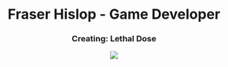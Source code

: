 <h1 align="center">Fraser Hislop - Game Developer</h1>

<h3 align="center">Creating: Lethal Dose</h3>
<p align="center">
  <img src="https://shared.fastly.steamstatic.com/store_item_assets/steam/apps/1683450/header.jpg">
</p>


